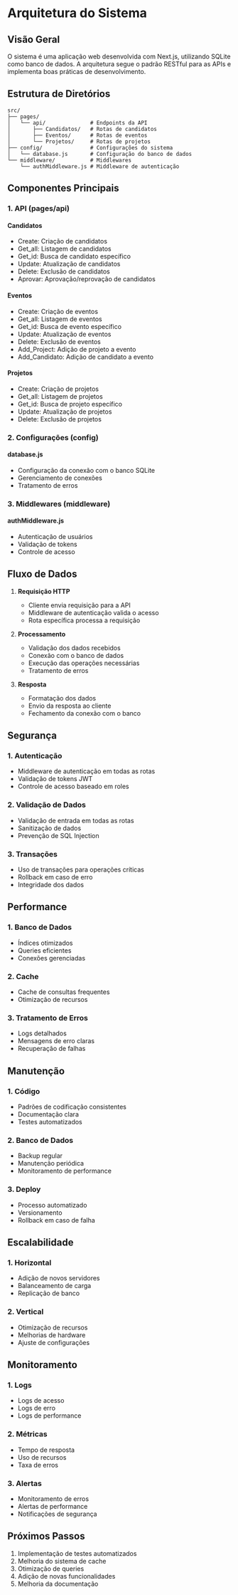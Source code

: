 # Arquitetura do Sistema

## Visão Geral

O sistema é uma aplicação web desenvolvida com Next.js, utilizando SQLite como banco de dados. A arquitetura segue o padrão RESTful para as APIs e implementa boas práticas de desenvolvimento.

## Estrutura de Diretórios

```
src/
├── pages/
│   └── api/              # Endpoints da API
│       ├── Candidatos/   # Rotas de candidatos
│       ├── Eventos/      # Rotas de eventos
│       └── Projetos/     # Rotas de projetos
├── config/               # Configurações do sistema
│   └── database.js       # Configuração do banco de dados
└── middleware/           # Middlewares
    └── authMiddleware.js # Middleware de autenticação
```

## Componentes Principais

### 1. API (pages/api)

#### Candidatos
- Create: Criação de candidatos
- Get_all: Listagem de candidatos
- Get_id: Busca de candidato específico
- Update: Atualização de candidatos
- Delete: Exclusão de candidatos
- Aprovar: Aprovação/reprovação de candidatos

#### Eventos
- Create: Criação de eventos
- Get_all: Listagem de eventos
- Get_id: Busca de evento específico
- Update: Atualização de eventos
- Delete: Exclusão de eventos
- Add_Project: Adição de projeto a evento
- Add_Candidato: Adição de candidato a evento

#### Projetos
- Create: Criação de projetos
- Get_all: Listagem de projetos
- Get_id: Busca de projeto específico
- Update: Atualização de projetos
- Delete: Exclusão de projetos

### 2. Configurações (config)

#### database.js
- Configuração da conexão com o banco SQLite
- Gerenciamento de conexões
- Tratamento de erros

### 3. Middlewares (middleware)

#### authMiddleware.js
- Autenticação de usuários
- Validação de tokens
- Controle de acesso

## Fluxo de Dados

1. **Requisição HTTP**
   - Cliente envia requisição para a API
   - Middleware de autenticação valida o acesso
   - Rota específica processa a requisição

2. **Processamento**
   - Validação dos dados recebidos
   - Conexão com o banco de dados
   - Execução das operações necessárias
   - Tratamento de erros

3. **Resposta**
   - Formatação dos dados
   - Envio da resposta ao cliente
   - Fechamento da conexão com o banco

## Segurança

### 1. Autenticação
- Middleware de autenticação em todas as rotas
- Validação de tokens JWT
- Controle de acesso baseado em roles

### 2. Validação de Dados
- Validação de entrada em todas as rotas
- Sanitização de dados
- Prevenção de SQL Injection

### 3. Transações
- Uso de transações para operações críticas
- Rollback em caso de erro
- Integridade dos dados

## Performance

### 1. Banco de Dados
- Índices otimizados
- Queries eficientes
- Conexões gerenciadas

### 2. Cache
- Cache de consultas frequentes
- Otimização de recursos

### 3. Tratamento de Erros
- Logs detalhados
- Mensagens de erro claras
- Recuperação de falhas

## Manutenção

### 1. Código
- Padrões de codificação consistentes
- Documentação clara
- Testes automatizados

### 2. Banco de Dados
- Backup regular
- Manutenção periódica
- Monitoramento de performance

### 3. Deploy
- Processo automatizado
- Versionamento
- Rollback em caso de falha

## Escalabilidade

### 1. Horizontal
- Adição de novos servidores
- Balanceamento de carga
- Replicação de banco

### 2. Vertical
- Otimização de recursos
- Melhorias de hardware
- Ajuste de configurações

## Monitoramento

### 1. Logs
- Logs de acesso
- Logs de erro
- Logs de performance

### 2. Métricas
- Tempo de resposta
- Uso de recursos
- Taxa de erros

### 3. Alertas
- Monitoramento de erros
- Alertas de performance
- Notificações de segurança

## Próximos Passos

1. Implementação de testes automatizados
2. Melhoria do sistema de cache
3. Otimização de queries
4. Adição de novas funcionalidades
5. Melhoria da documentação 